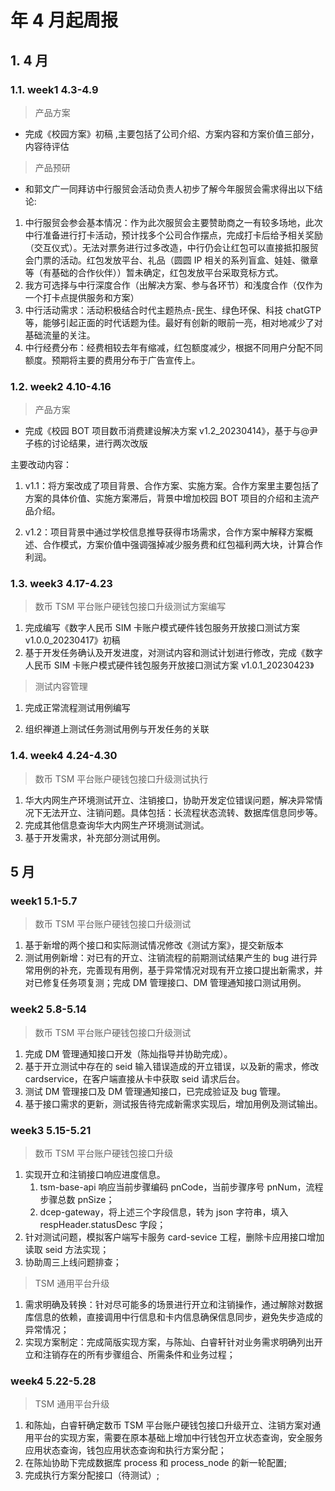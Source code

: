 # 年 4 月起周报

## 1. 4 月

### 1.1. week1 4.3-4.9

> 产品方案

- 完成《校园方案》初稿 ,主要包括了公司介绍、方案内容和方案价值三部分，内容待评估

> 产品预研

- 和郭文广一同拜访中行服贸会活动负责人初步了解今年服贸会需求得出以下结论:

1. 中行服贸会参会基本情况：作为此次服贸会主要赞助商之一有较多场地，此次中行准备进行打卡活动，预计找多个公司合作摆点，完成打卡后给予相关奖励（交互仪式）。无法对票务进行过多改造，中行仍会让红包可以直接抵扣服贸会门票的活动。红包发放平台、礼品（圆圆 IP 相关的系列盲盒、娃娃、徽章等（有基础的合作伙伴））暂未确定，红包发放平台采取竞标方式。
2. 我方可选择与中行深度合作（出解决方案、参与各环节）和浅度合作（仅作为一个打卡点提供服务和方案）
3. 中行活动需求：活动积极结合时代主题热点-民生、绿色环保、科技 chatGTP 等，能够引起正面的时代话题为佳。最好有创新的眼前一亮，相对地减少了对基础流量的关注。
4. 中行经费分布：经费相较去年有缩减，红包额度减少，根据不同用户分配不同额度。预期将主要的费用分布于广告宣传上。

### 1.2. week2 4.10-4.16

> 产品方案

- 完成《校园 BOT 项目数币消费建设解决方案 v1.2_20230414》，基于与@尹子栋的讨论结果，进行两次改版

主要改动内容：

1. v1.1：将方案改成了项目背景、合作方案、实施方案。合作方案里主要包括了方案的具体价值、实施方案滞后，背景中增加校园 BOT 项目的介绍和主流产品介绍。

2. v1.2：项目背景中通过学校信息推导获得市场需求，合作方案中解释方案概述、合作模式，方案价值中强调强掉减少服务费和红包福利两大块，计算合作利润。

### 1.3. week3 4.17-4.23

> 数币 TSM 平台账户硬钱包接口升级测试方案编写

1. 完成编写《数字人民币 SIM 卡账户模式硬件钱包服务开放接口测试方案 v1.0.0_20230417》初稿
2. 基于开发任务确认及开发进度，对测试内容和测试计划进行修改，完成《数字人民币 SIM 卡账户模式硬件钱包服务开放接口测试方案 v1.0.1_20230423》

> 测试内容管理

1. 完成正常流程测试用例编写

2. 组织禅道上测试任务测试用例与开发任务的关联

### 1.4. week4 4.24-4.30

> 数币 TSM 平台账户硬钱包接口升级测试执行

1. 华大内网生产环境测试开立、注销接口，协助开发定位错误问题，解决异常情况下无法开立、注销问题。具体包括：长流程状态流转、数据库信息同步等。
2. 完成其他信息查询华大内网生产环境测试测试。
3. 基于开发需求，补充部分测试用例。

## 5 月

### week1 5.1-5.7

> 数币 TSM 平台账户硬钱包接口升级测试

1. 基于新增的两个接口和实际测试情况修改《测试方案》，提交新版本
2. 测试用例新增：对已有的开立、注销流程的前期测试结果产生的 bug 进行异常用例的补充，完善现有用例，基于异常情况对现有开立接口提出新需求，并对已修复任务项复测；完成 DM 管理接口、DM 管理通知接口测试用例。

### week2 5.8-5.14

> 数币 TSM 平台账户硬钱包接口升级测试

1. 完成 DM 管理通知接口开发（陈灿指导并协助完成）。
2. 基于开立测试中存在的 seid 输入错误造成的开立错误，以及新的需求，修改 cardservice，在客户端直接从卡中获取 seid 请求后台。
3. 测试 DM 管理接口及 DM 管理通知接口，已完成验证及 bug 管理。
4. 基于接口需求的更新，测试报告待完成新需求实现后，增加用例及测试输出。

### week3 5.15-5.21

> 数币 TSM 平台账户硬钱包接口升级

1. 实现开立和注销接口响应进度信息。
   1. tsm-base-api 响应当前步骤编码 pnCode，当前步骤序号 pnNum，流程步骤总数 pnSize；
   2. dcep-gateway，将上述三个字段信息，转为 json 字符串，填入 respHeader.statusDesc 字段；
2. 针对测试问题，模拟客户端写卡服务 card-sevice 工程，删除卡应用接口增加读取 seid 方法实现；
3. 协助周三上线问题排查；

> TSM 通用平台升级

1. 需求明确及转换：针对尽可能多的场景进行开立和注销操作，通过解除对数据库信息的依赖，直接调用中行信息和卡内信息确保信息同步，避免失步造成的异常情况；
2. 实现方案制定：完成简版实现方案，与陈灿、白睿轩针对业务需求明确列出开立和注销存在的所有步骤组合、所需条件和业务过程；

### week4 5.22-5.28

> TSM 通用平台升级

1. 和陈灿，白睿轩确定数币 TSM 平台账户硬钱包接口升级开立、注销方案对通用平台的实现方案，需要在原本基础上增加中行钱包开立状态查询，安全服务应用状态查询，钱包应用状态查询和执行方案分配；
2. 在陈灿协助下完成数据库 process 和 process_node 的新一轮配置;
3. 完成执行方案分配接口（待测试）;
